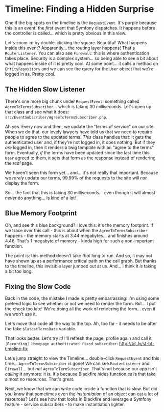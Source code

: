 # Timeline: Finding a Hidden Surprise

One if the big spots on the timeline is the `RequestEvent`. It's purple because
this is an event: the *first* event that Symfony dispatches. It happens before
the controller is called... which is pretty obvious in this view.

Let's zoom in: by double-clicking the square. Beautiful! What happens inside this
event? Apparently... the routing layer happens! That's `RouterListener`. You can
also see `Firewall`: this is where authentication takes place. Security is a complex
system... so being able to see a bit about what happens inside of it is pretty
cool. At some point... it calls a method on `EntityRepository` and we can see
the query for the `User` object that we're logged in as. Pretty cool.

## The Hidden Slow Listener

There's one more big chunk under `RequestEvent`: something called
`AgreeToTermsSubscriber`... which is taking 30 milliseconds. Let's open up that
class and see what it does: `src/EventSubscriber/AgreeToTermsSubscriber.php`.

Ah yes. Every now and then, we update the "terms of service" on our site. When
we do that, our lovely lawyers have told us that we need to require people to
agree to the updated terms. *This* class handles that: it gets the authenticated
user and, if they're not logged in, it does nothing. But if they *are* logged in,
then it renders a twig template with an "agree to the terms" form. Eventually,
*if* the terms have been updated since the last time this `User` agreed to them,
it sets that form as the response instead of rendering the *real* page.

We haven't seen this form yet... and... it's not really that important. Because
we *rarely* update our terms, 99.99% of the requests to the site will *not*
display the form.

So... the fact that this is taking 30 milliseconds... even though it will almost
*never* do anything... is kind of a lot!

## Blue Memory Footprint

Oh, and see this blue background? I love this: it's the memory footprint. If we
trace over this call - this is about when the `AgreeToTermsSubscriber` happens -
the memory starts at 3.44 megabytes... and finishes around 4.46. That's 1 megabyte
of memory - kinda high for such a non-important function.

The point is: this method doesn't take *that* long to run. And so, it may not have
shown up as a performance critical path on the call graph. But thanks to the timeline,
this invisible layer jumped out at us. And... I think it *is* taking a bit too
long.

## Fixing the Slow Code

Back in the code, the mistake I made is pretty embarrassing: I'm using some pretend
logic to see whether or not we need to render the form. But... I put the check too
late! We're doing all the work of rendering the form... even if we won't use it.

Let's move that code all the way to the top. Ah, too far - it needs to be after
the fake `$latestTermsDate` variable.

That looks better. Let's try it! I'll refresh the page, profile again and call
it `[Recording] Homepage authenticated fixed subscriber`: http://bit.ly/sf-bf-timeline-fix

Let's jump straight to view the Timeline... double-click `RequestEvent` and this
time... `AgreeToTermsSubscriber` is gone! We can see `RouterListener` and `Firewall`...
but  *not* `AgreeToTermSubscriber`. That's not because our app isn't *calling*
it anymore: it is. It's because Blackfire hides function calls that take almost
no resources. That's great.

Next, we know that we can write code inside a function that is slow. But did you
know that sometimes even the *instantiation* of an object can eat a lot of resources?
Let's see how that looks in Blackfire and leverage a Symfony feature - service
subscribers - to make instantiation lighter.
